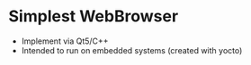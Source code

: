 # Simplest WebBrowser

* Implement via Qt5/C++
* Intended to run on embedded systems (created with yocto)
